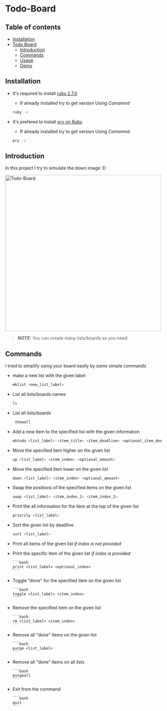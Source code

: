 # Todo-Board

## Table of contents
* [Installation](#installation)
* [Todo Board](#todo-board)
    * [Introduction](#introduction)
    * [Commands](#commands)
    * [Usage](#usage)
    * [Demo](#demo)
    
## Installation
- It's required to install [ruby 2.7.0](https://www.ruby-lang.org/en/documentation/installation/)

    - If already installed try to get version Using *Comamnd* 
    ```bash 
    ruby -v
    ```
- It's prefered to install [pry on Ruby](https://www.sitepoint.com/pry-a-simple-start/#:~:text=To%20start%20pry%2C%20simply%20type,the%20Rails%20console%20with%20Pry.)
    - If already installed try to get version Using *Comamnd* 
    ```bash 
    pry -v
    ```
    
## Introduction
In this project I try to simulate the down image :D

<img alt="Todo-Board" src="https://miro.medium.com/max/568/1*xfUyRnZltS45gsXkVy526w.jpeg" width="500">

> **_NOTE:_** You can create many lists/boards as you need

## Commands

I tried to simplify using your board easily by some simple commands

- make a new list with the given label

    ```bash
    mklist <new_list_label>
    ```
    
- List all lists/boards names

    ```bash
    ls
    ```
    
- List all lists/boards

    ```bash
     showall
     ```
     
- Add a new item to the specified list with the given information

    ```bash
    mktodo <list_label> <item_title> <item_deadline> <optional_item_description>
    ```
    
- Move the specified item higher on the given list

    ```bash
    up <list_label> <item_index> <optional_amount>
    ```
    
- Move the specified item lower on the given list

    ```bash
    down <list_label> <item_index> <optional_amount>
    ```
    
- Swap the positions of the specified items on the given list

    ```bash
    swap <list_label> <item_index_1> <item_index_2>
    ```

- Print the all information for the item at the top of the given list

    ```bash
    priority <list_label>
    ```
    
- Sort the given list by deadline

    ```bash
    sort <list_label>
    ```
    
- Print all items of the given list *if index is not provided*
- Print the specific item of the given list *if index is provided*


      ```bash
      print <list_label> <optional_index>
      ```
      
- Toggle "done" for the specified item on the given list

      ```bash
      toggle <list_label> <item_index>
      ```
      
- Remove the specified item on the given list

      ```bash
      rm <list_label> <item_index>
      ```
      
- Remove all "done" items on the given list

      ```bash
      purge <list_label>
      ```
      
- Remove all "done" items on all lists

      ```bash
      purgeall
      ```
      
- Exit from the command

      ```bash
      quit
      ```
